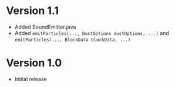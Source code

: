 # Version 1.1

- Added SoundEmitter.java
- Added ``emitParticles(..., DustOptions dustOptions, ...)`` and ``emitParticles(..., BlockData blockData, ...)``

# Version 1.0

- Initial release
